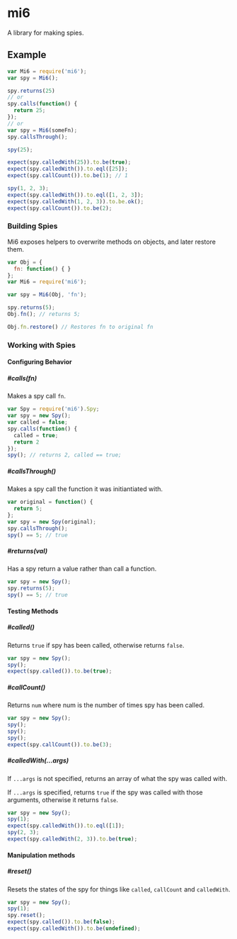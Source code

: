 # mi6
A library for making spies.

## Example

```js
var Mi6 = require('mi6');
var spy = Mi6();

spy.returns(25)
// or
spy.calls(function() {
  return 25;
});
// or
var spy = Mi6(someFn);
spy.callsThrough();

spy(25);

expect(spy.calledWith(25)).to.be(true);
expect(spy.calledWith()).to.eql([25]);
expect(spy.callCount()).to.be(1); // 1

spy(1, 2, 3);
expect(spy.calledWith()).to.eql([1, 2, 3]);
expect(spy.calledWith(1, 2, 3)).to.be.ok();
expect(spy.callCount()).to.be(2);
```

### Building Spies

Mi6 exposes helpers to overwrite methods on objects, and later restore them.

```js
var Obj = {
  fn: function() { }
};
var Mi6 = require('mi6');

var spy = Mi6(Obj, 'fn');

spy.returns(5);
Obj.fn(); // returns 5;

Obj.fn.restore() // Restores fn to original fn
```


### Working with Spies

#### Configuring Behavior
##### #calls(fn)

Makes a spy call `fn`.

```js
var Spy = require('mi6').Spy;
var spy = new Spy();
var called = false;
spy.calls(function() { 
  called = true;
  return 2
});
spy(); // returns 2, called == true;
```

##### #callsThrough()

Makes a spy call the function it was initiantiated with.

```js
var original = function() {
  return 5;
};
var spy = new Spy(original);
spy.callsThrough();
spy() == 5; // true
```

##### #returns(val)

Has a spy return a value rather than call a function.

```js
var spy = new Spy();
spy.returns(5);
spy() == 5; // true
```

#### Testing Methods

##### #called()

Returns `true` if spy has been called, otherwise returns `false`.

```js
var spy = new Spy();
spy();
expect(spy.called()).to.be(true);
```

##### #callCount()

Returns `num` where num is the number of times spy has been called.

```js
var spy = new Spy();
spy();
spy();
spy();
expect(spy.callCount()).to.be(3);
```

##### #calledWith(...args)

If `...args` is not specified, returns an array of what the spy was called with.

If `...args` is specified, returns `true` if the spy was called with those arguments, otherwise it returns `false`.

```js
var spy = new Spy();
spy(1);
expect(spy.calledWith()).to.eql([1]);
spy(2, 3);
expect(spy.calledWith(2, 3)).to.be(true);
```

#### Manipulation methods

##### #reset()

Resets the states of the spy for things like `called`, `callCount` and `calledWith`.

```js
var spy = new Spy();
spy(1);
spy.reset();
expect(spy.called()).to.be(false);
expect(spy.calledWith()).to.be(undefined);
```
